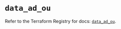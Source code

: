 # `data_ad_ou`

Refer to the Terraform Registry for docs: [`data_ad_ou`](https://registry.terraform.io/providers/hashicorp/ad/0.4.4/docs/data-sources/ou).
